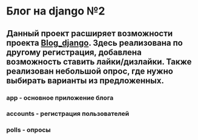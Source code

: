 # Блог на django №2
## Данный проект расширяет возможности  проекта <a href='https://github.com/pavelpryadokhin/Blog_django'> Blog_django<a/>. Здесь реализована по другому регистрация, добавлена возможность ставить лайки/дизлайки. Также реализован небольшой опрос, где нужно выбирать варианты из предложенных.

### app - основное приложение блога
### accounts - регистрация пользователей
### polls - опросы

